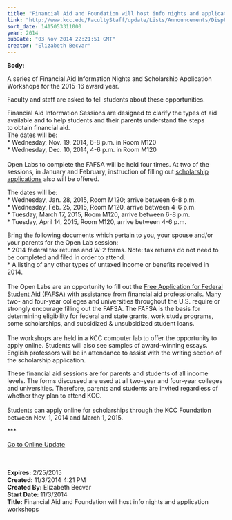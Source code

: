 ```yaml
---
title: "​Financial Aid and Foundation will host info nights and application workshops "
link: "http://www.kcc.edu/FacultyStaff/update/Lists/Announcements/DispForm.aspx?ID=1707"
sort_date: 1415053311000
year: 2014
pubDate: "03 Nov 2014 22:21:51 GMT"
creator: "Elizabeth Becvar"
---
```


<div><b>Body:</b> <div class="ExternalClassD016E9DA1138452E86E3DE5D4C1823C3"><p>A series of Financial Aid Information Nights and Scholarship Application Workshops for the 2015-16 award year.</p>
<p>Faculty and staff are asked to tell students about these opportunities. </p>
<p>Financial Aid Information Sessions are designed to clarify the types of aid available and to help students and their parents understand the steps to obtain financial aid.<br />The dates will be:<br />* Wednesday, Nov. 19, 2014, 6-8 p.m. in Room M120 <br />* Wednesday, Dec. 10, 2014, 4-6 p.m. in Room M120 <br /><br />Open Labs to complete the FAFSA will be held four times. At two of the sessions, in January and February, instruction of filling out <a href="/future/paying/scholarships/Pages/default.aspx">scholarship applications</a> also will be offered.</p>
<p>The dates will be: <br />* Wednesday, Jan. 28, 2015, Room M120; arrive between 6-8 p.m.<br />* Wednesday, Feb. 25, 2015, Room M120, arrive between 4-6 p.m.<br />* Tuesday, March 17, 2015, Room M120, arrive between 6-8 p.m.<br />* Tuesday, April 14, 2015, Room M120, arrive between 4-6 p.m.</p>
<p>Bring the following documents which pertain to you, your spouse and/or your parents for the Open Lab session: <br />* 2014 federal tax returns and W-2 forms. Note: tax returns do not need to be completed and filed in order to attend.<br />* A listing of any other types of untaxed income or benefits received in 2014.<br /><br />The Open Labs are an opportunity to fill out the <a href="http://fafsa.gov/">Free Application for Federal Student Aid (FAFSA)</a> with assistance from financial aid professionals. Many two- and four-year colleges and universities throughout the U.S. require or strongly encourage filling out the FAFSA. The FAFSA is the basis for determining eligibility for federal and state grants, work study programs, some scholarships, and subsidized &amp; unsubsidized student loans.<br /><br />The workshops are held in a KCC computer lab to offer the opportunity to apply online. Students will also see samples of award-winning essays. English professors will be in attendance to assist with the writing section of the scholarship application.</p>
<p>These financial aid sessions are for parents and students of all income levels. The forms discussed are used at all two-year and four-year colleges and universities. Therefore, parents and students are invited regardless of whether they plan to attend KCC.<br /><br />Students can apply online for scholarships through the KCC Foundation between Nov. 1, 2014 and March 1, 2015.</p>
<p>***</p>
<p><a href="/FacultyStaff/update/Pages/dailyupdate.aspx">Go to Online Update</a><br /><br /><br /></p></div></div>
<div><b>Expires:</b> 2/25/2015</div>
<div><b>Created:</b> 11/3/2014 4:21 PM</div>
<div><b>Created By:</b> Elizabeth Becvar</div>
<div><b>Start Date:</b> 11/3/2014</div>
<div><b>Title:</b> ​Financial Aid and Foundation will host info nights and application workshops </div>
